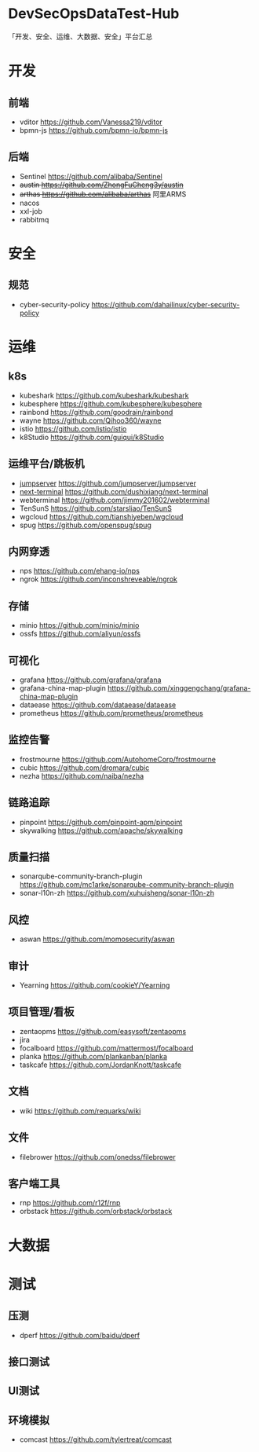 # DevSecOpsDataTest-Hub
「开发、安全、运维、大数据、安全」平台汇总

# 开发

## 前端

- vditor  https://github.com/Vanessa219/vditor
- bpmn-js  https://github.com/bpmn-io/bpmn-js

## 后端

- Sentinel  https://github.com/alibaba/Sentinel
- ~~austin  https://github.com/ZhongFuCheng3y/austin~~
- ~~arthas  https://github.com/alibaba/arthas~~  阿里ARMS
- nacos
- xxl-job
- rabbitmq

# 安全

## 规范

- cyber-security-policy  https://github.com/dahailinux/cyber-security-policy

# 运维

## k8s

- kubeshark https://github.com/kubeshark/kubeshark
- kubesphere  https://github.com/kubesphere/kubesphere
- rainbond  https://github.com/goodrain/rainbond
- wayne  https://github.com/Qihoo360/wayne
- istio  https://github.com/istio/istio
- k8Studio  https://github.com/guiqui/k8Studio

## 运维平台/跳板机

- [jumpserver](https://github.com/jumpserver/jumpserver)   https://github.com/jumpserver/jumpserver
- [next-terminal](https://github.com/dushixiang/next-terminal)   https://github.com/dushixiang/next-terminal
- webterminal  https://github.com/jimmy201602/webterminal
- TenSunS  https://github.com/starsliao/TenSunS
- wgcloud  https://github.com/tianshiyeben/wgcloud
- spug  https://github.com/openspug/spug

## 内网穿透

- nps  https://github.com/ehang-io/nps
- ngrok  https://github.com/inconshreveable/ngrok

## 存储

- minio  https://github.com/minio/minio
- ossfs  https://github.com/aliyun/ossfs

## 可视化

- grafana  https://github.com/grafana/grafana
- grafana-china-map-plugin  https://github.com/xinggengchang/grafana-china-map-plugin
- dataease  https://github.com/dataease/dataease
- prometheus  https://github.com/prometheus/prometheus

## 监控告警

- frostmourne  https://github.com/AutohomeCorp/frostmourne
- cubic  https://github.com/dromara/cubic
- nezha  https://github.com/naiba/nezha

## 链路追踪

- pinpoint  https://github.com/pinpoint-apm/pinpoint
- skywalking  https://github.com/apache/skywalking

## 质量扫描

- sonarqube-community-branch-plugin  https://github.com/mc1arke/sonarqube-community-branch-plugin
- sonar-l10n-zh  https://github.com/xuhuisheng/sonar-l10n-zh

## 风控

- aswan  https://github.com/momosecurity/aswan

## 审计

- Yearning  https://github.com/cookieY/Yearning

## 项目管理/看板

- zentaopms https://github.com/easysoft/zentaopms
- jira
- focalboard  https://github.com/mattermost/focalboard
- planka  https://github.com/plankanban/planka
- taskcafe  https://github.com/JordanKnott/taskcafe

## 文档

- wiki  https://github.com/requarks/wiki

## 文件

- filebrower  https://github.com/onedss/filebrower

## 客户端工具

- rnp  https://github.com/r12f/rnp
- orbstack  https://github.com/orbstack/orbstack

# 大数据



#  测试

## 压测

- dperf  https://github.com/baidu/dperf

## 接口测试

## UI测试

## 环境模拟

- comcast  https://github.com/tylertreat/comcast
